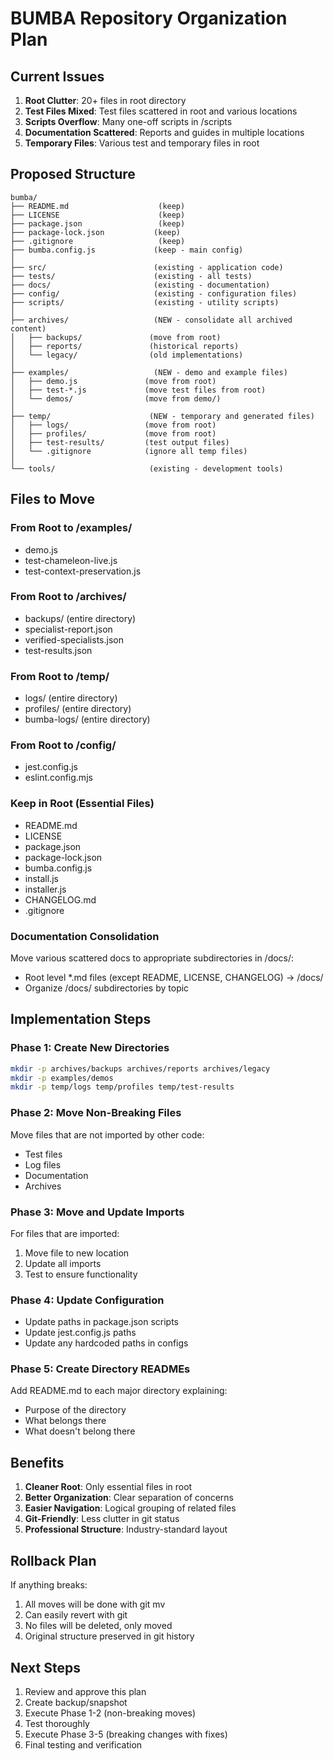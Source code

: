 # BUMBA Repository Organization Plan

## Current Issues
1. **Root Clutter**: 20+ files in root directory
2. **Test Files Mixed**: Test files scattered in root and various locations
3. **Scripts Overflow**: Many one-off scripts in /scripts
4. **Documentation Scattered**: Reports and guides in multiple locations
5. **Temporary Files**: Various test and temporary files in root

## Proposed Structure

```
bumba/
├── README.md                    (keep)
├── LICENSE                      (keep)
├── package.json                 (keep)
├── package-lock.json           (keep)
├── .gitignore                   (keep)
├── bumba.config.js             (keep - main config)
│
├── src/                        (existing - application code)
├── tests/                      (existing - all tests)
├── docs/                       (existing - documentation)
├── config/                     (existing - configuration files)
├── scripts/                    (existing - utility scripts)
│
├── archives/                   (NEW - consolidate all archived content)
│   ├── backups/               (move from root)
│   ├── reports/               (historical reports)
│   └── legacy/                (old implementations)
│
├── examples/                   (NEW - demo and example files)
│   ├── demo.js               (move from root)
│   ├── test-*.js             (move test files from root)
│   └── demos/                (move from demo/)
│
├── temp/                      (NEW - temporary and generated files)
│   ├── logs/                 (move from root)
│   ├── profiles/             (move from root)
│   ├── test-results/         (test output files)
│   └── .gitignore            (ignore all temp files)
│
└── tools/                     (existing - development tools)
```

## Files to Move

### From Root to /examples/
- demo.js
- test-chameleon-live.js  
- test-context-preservation.js

### From Root to /archives/
- backups/ (entire directory)
- specialist-report.json
- verified-specialists.json
- test-results.json

### From Root to /temp/
- logs/ (entire directory)
- profiles/ (entire directory)
- bumba-logs/ (entire directory)

### From Root to /config/
- jest.config.js
- eslint.config.mjs

### Keep in Root (Essential Files)
- README.md
- LICENSE
- package.json
- package-lock.json
- bumba.config.js
- install.js
- installer.js
- CHANGELOG.md
- .gitignore

### Documentation Consolidation
Move various scattered docs to appropriate subdirectories in /docs/:
- Root level *.md files (except README, LICENSE, CHANGELOG) → /docs/
- Organize /docs/ subdirectories by topic

## Implementation Steps

### Phase 1: Create New Directories
```bash
mkdir -p archives/backups archives/reports archives/legacy
mkdir -p examples/demos
mkdir -p temp/logs temp/profiles temp/test-results
```

### Phase 2: Move Non-Breaking Files
Move files that are not imported by other code:
- Test files
- Log files
- Documentation
- Archives

### Phase 3: Move and Update Imports
For files that are imported:
1. Move file to new location
2. Update all imports
3. Test to ensure functionality

### Phase 4: Update Configuration
- Update paths in package.json scripts
- Update jest.config.js paths
- Update any hardcoded paths in configs

### Phase 5: Create Directory READMEs
Add README.md to each major directory explaining:
- Purpose of the directory
- What belongs there
- What doesn't belong there

## Benefits

1. **Cleaner Root**: Only essential files in root
2. **Better Organization**: Clear separation of concerns
3. **Easier Navigation**: Logical grouping of related files
4. **Git-Friendly**: Less clutter in git status
5. **Professional Structure**: Industry-standard layout

## Rollback Plan

If anything breaks:
1. All moves will be done with git mv
2. Can easily revert with git
3. No files will be deleted, only moved
4. Original structure preserved in git history

## Next Steps

1. Review and approve this plan
2. Create backup/snapshot
3. Execute Phase 1-2 (non-breaking moves)
4. Test thoroughly
5. Execute Phase 3-5 (breaking changes with fixes)
6. Final testing and verification